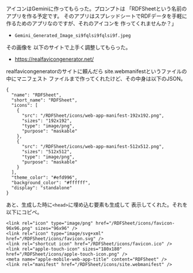 
アイコンはGeminiに作ってもらった。プロンプトは
「RDFSheetという名前のアプリを作る予定です。
そのアプリはスプレッドシートでRDFデータを手軽に
作るためのアプリなのですが、それのアイコンを
作ってくれませんか？」

* `Gemini_Generated_Image_si9fqlsi9fqlsi9f.jpeg`

その画像を
以下のサイトで上手く調整してもらった。

* <https://realfavicongenerator.net/>

realfavicongeneratorのサイトに頼んだら
site.webmanifestというファイルの中にマニフェスト
ファイルまで作ってくれたけど、その中身は以下のJSON。

    {
      "name": "RDFSheet",
      "short_name": "RDFSheet",
      "icons": [
        {
          "src": "/RDFSheet/icons/web-app-manifest-192x192.png",
          "sizes": "192x192",
          "type": "image/png",
          "purpose": "maskable"
        },
        {
          "src": "/RDFSheet/icons/web-app-manifest-512x512.png",
          "sizes": "512x512",
          "type": "image/png",
          "purpose": "maskable"
        }
      ],
      "theme_color": "#efd996",
      "background_color": "#ffffff",
      "display": "standalone"
    }


あと、生成した時に`<head>`に埋め込む要素も生成して
表示してくれた。それを以下にコピペ。

    <link rel="icon" type="image/png" href="/RDFSheet/icons/favicon-96x96.png" sizes="96x96" />
    <link rel="icon" type="image/svg+xml" href="/RDFSheet/icons/favicon.svg" />
    <link rel="shortcut icon" href="/RDFSheet/icons/favicon.ico" />
    <link rel="apple-touch-icon" sizes="180x180" href="/RDFSheet/icons/apple-touch-icon.png" />
    <meta name="apple-mobile-web-app-title" content="RDFSheet" />
    <link rel="manifest" href="/RDFSheet/icons/site.webmanifest" />


